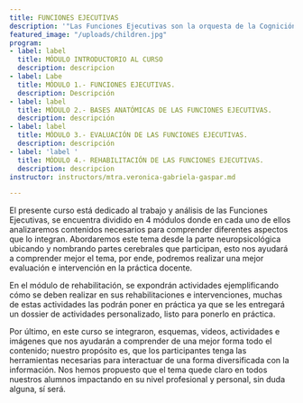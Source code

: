 ```yaml
---
title: FUNCIONES EJECUTIVAS
description: '"Las Funciones Ejecutivas son la orquesta de la Cognición"'
featured_image: "/uploads/children.jpg"
program:
- label: label
  title: MÓDULO INTRODUCTORIO AL CURSO
  description: descripcion
- label: Labe
  title: MÓDULO 1.- FUNCIONES EJECUTIVAS.
  description: Descripción
- label: label
  title: MÓDULO 2.- BASES ANATÓMICAS DE LAS FUNCIONES EJECUTIVAS.
  description: descripción
- label: label
  title: MÓDULO 3.- EVALUACIÓN DE LAS FUNCIONES EJECUTIVAS.
  description: descripción
- label: 'label '
  title: MÓDULO 4.- REHABILITACIÓN DE LAS FUNCIONES EJECUTIVAS.
  description: descripcion
instructor: instructors/mtra.veronica-gabriela-gaspar.md

---
```

El presente curso está dedicado al trabajo y análisis de las Funciones Ejecutivas, se encuentra dividido en 4 módulos donde en cada uno de ellos analizaremos contenidos necesarios para comprender diferentes aspectos que lo integran. Abordaremos este tema desde la parte neuropsicológica ubicando y nombrando partes cerebrales que participan, esto nos ayudará a comprender mejor el tema, por ende, podremos realizar una mejor evaluación e intervención en la práctica docente.

En el módulo de rehabilitación, se expondrán actividades ejemplificando cómo se deben realizar en sus rehabilitaciones e intervenciones, muchas de estas actividades las podrán poner en práctica ya que se les entregará un dossier de actividades personalizado, listo para ponerlo en práctica.

Por último, en este curso se integraron, esquemas, videos, actividades e imágenes que nos ayudarán a comprender de una mejor forma todo el contenido; nuestro propósito es, que los participantes tenga las herramientas necesarias para interactuar de una forma diversificada con la información. Nos hemos propuesto que el tema quede claro en todos nuestros alumnos impactando en su nivel profesional y personal, sin duda alguna, sí será.